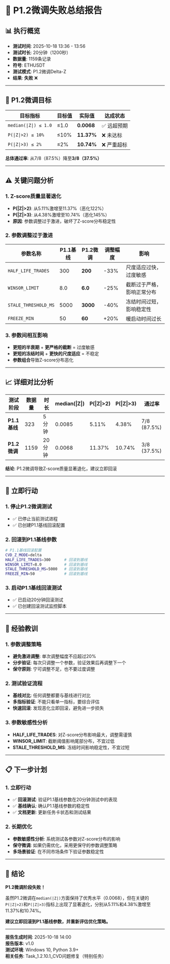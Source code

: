 # 🚨 P1.2微调失败总结报告

## 📊 执行概览

- **测试时间**: 2025-10-18 13:36 - 13:56
- **测试时长**: 20分钟（1200秒）
- **数据量**: 1159条记录
- **符号**: ETHUSDT
- **测试模式**: P1.2微调Delta-Z
- **结果**: **失败** ❌

---

## 🎯 P1.2微调目标

| 目标指标 | 目标值 | 实际值 | 达成状态 |
|---------|--------|--------|---------|
| `median(\|Z\|) ≤ 1.0` | ≤1.0 | **0.0068** | ✅ 远超预期 |
| `P(\|Z\|>2) ≤ 10%` | ≤10% | **11.37%** | ❌ 未达标 |
| `P(\|Z\|>3) ≤ 2%` | ≤2% | **10.74%** | ❌ 严重超标 |

**总体通过率**: 从7/8（87.5%）降至**3/8（37.5%）**

---

## ⚠️ 关键问题分析

### 1. Z-score质量显著退化
- **P(|Z|>2)**: 从5.11%激增至11.37%（恶化122%）
- **P(|Z|>3)**: 从4.38%激增至10.74%（恶化145%）
- **原因**: 参数调整过于激进，破坏了Z-score分布稳定性

### 2. 参数调整过于激进
| 参数名称 | P1.1基线 | P1.2微调 | 调整幅度 | 影响 |
|---------|----------|----------|---------|------|
| `HALF_LIFE_TRADES` | 300 | **200** | -33% | 尺度适应过快，过度敏感 |
| `WINSOR_LIMIT` | 8.0 | **6.0** | -25% | 截断过于严格，影响正常分布 |
| `STALE_THRESHOLD_MS` | 5000 | **3000** | -40% | 冻结时间过短，影响稳定性 |
| `FREEZE_MIN` | 50 | **60** | +20% | 暖启动时间过长 |

### 3. 参数间相互影响
- **更短的半衰期** + **更严格的截断** = 过度敏感
- **更短的冻结时间** + **更快的尺度适应** = 不稳定
- **参数组合**导致Z-score分布恶化

---

## 📈 详细对比分析

| 测试阶段 | 数据量 | 时长 | median(\|Z\|) | P(\|Z\|>2) | P(\|Z\|>3) | 通过率 |
|---------|--------|------|---------------|------------|------------|--------|
| **P1.1基线** | 323 | 5分钟 | 0.0085 | 5.11% | 4.38% | 7/8 (87.5%) |
| **P1.2微调** | 1159 | 20分钟 | 0.0068 | 11.37% | 10.74% | 3/8 (37.5%) |

**结论**: P1.2微调导致Z-score质量显著退化，建议立即回滚

---

## 🔄 立即行动

### 1. 停止P1.2微调测试
- ✅ 已停止当前测试进程
- ✅ 已创建P1.1基线回滚配置

### 2. 回滚到P1.1基线参数
```bash
# P1.1基线回滚配置
CVD_Z_MODE=delta
HALF_LIFE_TRADES=300      # 回滚到基线
WINSOR_LIMIT=8.0          # 回滚到基线
STALE_THRESHOLD_MS=5000   # 回滚到基线
FREEZE_MIN=50             # 回滚到基线
```

### 3. 启动P1.1基线回滚测试
- ✅ 已启动20分钟回滚测试
- ✅ 已创建回滚测试监控脚本

---

## 🎯 经验教训

### 1. 参数调整策略
- **避免激进调整**: 单次调整幅度不应超过20%
- **分步验证**: 每次只调整一个参数，验证效果后再调整下一个
- **保守原则**: 宁可调整不足，也不要过度调整

### 2. 测试验证流程
- **基线对比**: 任何调整都要与基线进行对比
- **多指标验证**: 不能只看单一指标，要综合评估
- **快速回滚**: 发现恶化立即回滚，避免进一步损失

### 3. 参数敏感性分析
- **HALF_LIFE_TRADES**: 对Z-score分布影响最大，调整需谨慎
- **WINSOR_LIMIT**: 截断阈值影响尾部分布，不宜过低
- **STALE_THRESHOLD_MS**: 冻结时间影响稳定性，不宜过短

---

## 📋 下一步计划

### 1. 立即行动
- ✅ **回滚测试**: 验证P1.1基线参数在20分钟测试中的表现
- ✅ **基线确认**: 确认P1.1基线参数的稳定性
- ✅ **文档更新**: 更新任务卡状态和测试结果

### 2. 长期优化
- **参数敏感性分析**: 系统测试各参数对Z-score分布的影响
- **保守微调**: 如果仍需优化，采用更保守的参数调整策略
- **多场景验证**: 在不同市场条件下验证参数稳定性

---

## 🎯 结论

**P1.2微调阶段失败！**

虽然P1.2微调在`median(|Z|)`方面保持了优秀水平（0.0068），但在关键的`P(|Z|>2)`和`P(|Z|>3)`指标上出现了显著退化，分别从5.11%和4.38%激增至11.37%和10.74%。

**建议立即回滚到P1.1基线参数，并重新评估优化策略。**

---

**报告生成时间**: 2025-10-18 14:00  
**报告版本**: v1.0  
**测试环境**: Windows 10, Python 3.9+  
**相关任务**: Task_1.2.10.1_CVD问题修复（特别任务）
